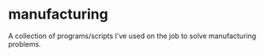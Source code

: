 # manufacturing
A collection of programs/scripts I've used on the job to solve manufacturing problems.
